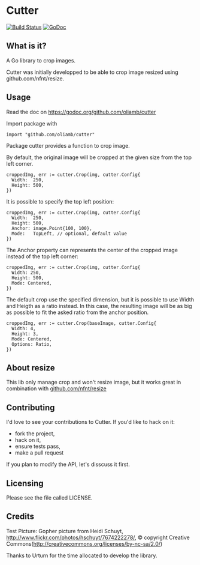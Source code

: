 Cutter
======

[![Build Status](https://travis-ci.org/oliamb/cutter.png?branch=master)](https://travis-ci.org/oliamb/cutter)
[![GoDoc](https://godoc.org/github.com/oliamb/cutter?status.png)](https://godoc.org/github.com/oliamb/cutter)

What is it?
-----------
A Go library to crop images.

Cutter was initially developped to be able
to crop image resized using github.com/nfnt/resize.

Usage
-----

Read the doc on https://godoc.org/github.com/oliamb/cutter

Import package with

    import "github.com/oliamb/cutter"

Package cutter provides a function to crop image.

By default, the original image will be cropped at the
given size from the top left corner.

    croppedImg, err := cutter.Crop(img, cutter.Config{
      Width:  250,
      Height: 500,
    })

It is possible to specify the top left position:

    croppedImg, err := cutter.Crop(img, cutter.Config{
      Width:  250,
      Height: 500,
      Anchor: image.Point{100, 100},
      Mode:   TopLeft, // optional, default value
    })

The Anchor property can represents the center of the cropped image
instead of the top left corner:


    croppedImg, err := cutter.Crop(img, cutter.Config{
      Width: 250,
      Height: 500,
      Mode: Centered,
    })

The default crop use the specified dimension, but it is possible
to use Width and Heigth as a ratio instead. In this case,
the resulting image will be as big as possible to fit the asked ratio
from the anchor position.

    croppedImg, err := cutter.Crop(baseImage, cutter.Config{
      Width: 4,
      Height: 3,
      Mode: Centered,
      Options: Ratio,
    })

About resize
------------
This lib only manage crop and won't resize image, but it works great in combination with [github.com/nfnt/resize](https://github.com/nfnt/resize)

Contributing
------------
I'd love to see your contributions to Cutter. If you'd like to hack on it: 

- fork the project,
- hack on it,
- ensure tests pass,
- make a pull request

If you plan to modify the API, let's disscuss it first.

Licensing
---------
Please see the file called LICENSE.

Credits
-------
Test Picture: Gopher picture from Heidi Schuyt, http://www.flickr.com/photos/hschuyt/7674222278/,
© copyright Creative Commons(http://creativecommons.org/licenses/by-nc-sa/2.0/)

Thanks to Urturn for the time allocated to develop the library.
